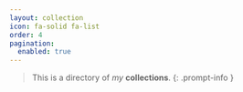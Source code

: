 ```yaml
---
layout: collection
icon: fa-solid fa-list
order: 4
pagination:
  enabled: true
---
```

> This is a directory of *my* __collections__.
{: .prompt-info }